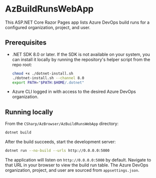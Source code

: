 # AzBuildRunsWebApp

This ASP.NET Core Razor Pages app lists Azure DevOps build runs for a configured organization, project, and user.

## Prerequisites

* .NET SDK 8.0 or later. If the SDK is not available on your system, you can install it locally by running the repository's helper script from the repo root:
  ```bash
  chmod +x ./dotnet-install.sh
  ./dotnet-install.sh --channel 8.0
  export PATH="$PATH:$HOME/.dotnet"
  ```
* Azure CLI logged in with access to the desired Azure DevOps organization.

## Running locally

From the `CSharp/AzBrowser/AzBuildRunsWebApp` directory:

```bash
dotnet build
```

After the build succeeds, start the development server:

```bash
dotnet run --no-build --urls http://0.0.0.0:5000
```

The application will listen on `http://0.0.0.0:5000` by default. Navigate to that URL in your browser to view the build run table. The Azure DevOps organization, project, and user are sourced from `appsettings.json`.

